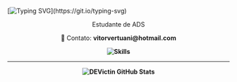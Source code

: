 [![Typing SVG](https://readme-typing-svg.demolab.com?font=Fira+Code&weight=500&pause=1000&color=FFFFFF&center=true&multiline=true&width=435&height=30&lines=Olá!+eu+sou+o+Victor!)](https://git.io/typing-svg)


<p align="center">Estudante de ADS
  <p align="center">📩 Contato: <strong> vitorvertuani@hotmail.com <strong>
<p align="center">
  <img src="https://skillicons.dev/icons?i=react,java,py,mysql,cs" alt="Skills" />
</p>

---

<p align="center">
<img src="https://github-readme-stats.vercel.app/api?username=DEVictin&show_icons=true&hide_border=true&theme=tokyonight" alt="DEVictin GitHub Stats" />
</p>
